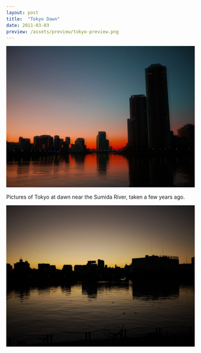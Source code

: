 ```yaml
---
layout: post
title:  "Tokyo Dawn"
date: 2011-03-03
preview: /assets/preview/tokyo-preview.png
---
```



<p align="center">
    <img src="/assets/tokyoMod.png"/>
</p>

Pictures of Tokyo at dawn near the Sumida River, taken a few years ago.

<p align="center">
  <img src="/assets/tokyo.JPG"/>
</p>


